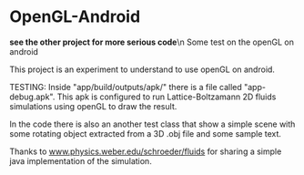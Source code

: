 # OpenGL-Android
<b>see the other project for more serious code</b>\n
Some test on the openGL on android

This project is an experiment to understand to use openGL on android.

TESTING:
Inside "app/build/outputs/apk/" there is a file called "app-debug.apk".
This apk is configured to run Lattice-Boltzamann 2D fluids simulations using openGL to draw the result.

In the code there is also an another test class that show a simple scene with some rotating object extracted from a 3D .obj file and some sample text.

Thanks to www.physics.weber.edu/schroeder/fluids for sharing a simple java implementation of the simulation.

